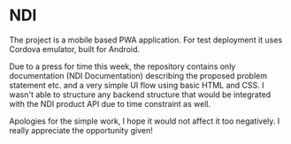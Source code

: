 # NDI

The project is a mobile based PWA application. For test deployment it uses Cordova emulator, built for Android.

Due to a press for time this week, the repository contains only documentation (NDI Documentation) describing the proposed problem statement etc. and a very simple UI flow using basic HTML and CSS. I wasn't able to structure any backend structure that would be integrated with the NDI product API due to time constraint as well.

Apologies for the simple work, I hope it would not affect it too negatively. I really appreciate the opportunity given!



